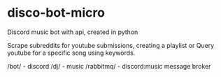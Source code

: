 # disco-bot-micro
Discord music bot with api, created in python

Scrape subreddits for youtube submissions, creating a playlist
or
Query youtube for a specific song using keywords.


/bot/       - discord
/dj/        - music
/rabbitmq/  - discord:music message broker
